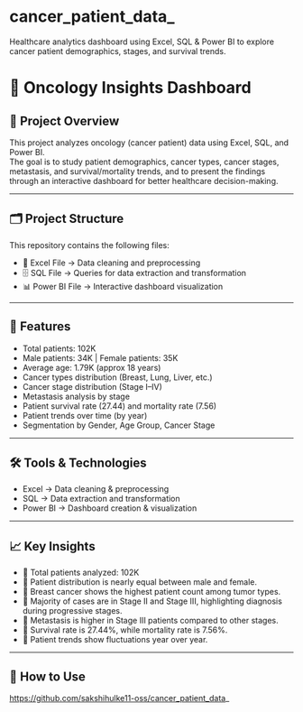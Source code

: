 # cancer_patient_data_
Healthcare analytics dashboard using Excel, SQL &amp; Power BI to explore cancer patient demographics, stages, and survival trends.

# 🏥 Oncology Insights Dashboard

## 📌 Project Overview
This project analyzes oncology (cancer patient) data using Excel, SQL, and Power BI.  
The goal is to study patient demographics, cancer types, cancer stages, metastasis, and survival/mortality trends, and to present the findings through an interactive dashboard for better healthcare decision-making.  

---

## 🗂️ Project Structure
This repository contains the following files:
- 📑 Excel File  → Data cleaning and preprocessing  
- 🗄️ SQL File   → Queries for data extraction and transformation  
- 📊 Power BI File → Interactive dashboard visualization  

---

## 🚀 Features
- Total patients: 102K  
- Male patients: 34K | Female patients: 35K  
- Average age: 1.79K (approx 18 years)  
- Cancer types distribution (Breast, Lung, Liver, etc.)  
- Cancer stage distribution (Stage I–IV)  
- Metastasis analysis by stage  
- Patient survival rate (27.44) and mortality rate (7.56)  
- Patient trends over time (by year)  
- Segmentation by Gender, Age Group, Cancer Stage  

---

## 🛠️ Tools & Technologies
- Excel → Data cleaning & preprocessing  
- SQL → Data extraction and transformation  
- Power BI → Dashboard creation & visualization  

---

## 📈 Key Insights
- 🔹 Total patients analyzed: 102K  
- 🔹 Patient distribution is nearly equal between male and female.  
- 🔹 Breast cancer shows the highest patient count among tumor types.  
- 🔹 Majority of cases are in Stage II and Stage III, highlighting diagnosis during progressive stages.  
- 🔹 Metastasis is higher in Stage III patients compared to other stages.  
- 🔹 Survival rate is 27.44%, while mortality rate is 7.56%.  
- 🔹 Patient trends show fluctuations year over year.  

---


## 📌 How to Use

https://github.com/sakshihulke11-oss/cancer_patient_data_